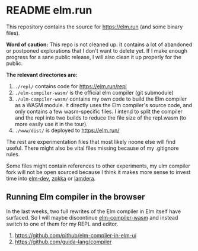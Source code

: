 # README elm.run

This repository contains the source for https://elm.run (and some binary files).

**Word of caution:**
This repo is not cleaned up. It contains a lot of abandoned or postponed explorations that I don't want to delete yet.
If I make enough progress for a sane public release, I will also clean it up properly for the public.

**The relevant directories are:**

1. `./repl/` contains code for https://elm.run/repl
2. `./elm-compiler-wasm/` is the official elm compiler (git submodule)
3. `./ulm-compiler-wasm/` contains my own code to build the Elm compiler as a WASM module. It directly uses the Elm compiler's source code, and only contains a few wasm-specific files. I intend to split the compiler and the repl into two builds to reduce the file size of the repl.wasm (to more easily use it in the tour).
4. `./www/dist/` is deployed to https://elm.run/

The rest are experimentation files that most likely noone else will find useful. There might also be vital files missing because of my .gitignore rules.

Some files might contain references to other experiments, my ulm compiler fork will not be open sourced because I think it makes more sense to invest time into [elm-dev](https://github.com/mdgriffith/elm-dev), [zokka](https://github.com/Zokka-Dev/zokka-compiler/) or [lamdera](https://github.com/lamdera/compiler).

## Running Elm compiler in the browser

In the last weeks, two full rewrites of the Elm compiler in Elm itself have surfaced. So I will maybe discontinue [elm-compiler-wasm](https://github.com/marc136/elm.run/tree/main/ulm-compiler-wasm) and instead switch to one of them for my REPL and editor.

1. https://github.com/pithub/elm-compiler-in-elm-ui
2. https://github.com/guida-lang/compiler
